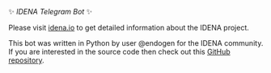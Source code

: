 ✨ *IDENA Telegram Bot* ✨  

Please visit [idena.io](http://idena.io) to get detailed information about the IDENA project.  
  
This bot was written in Python by user @endogen for the IDENA community. If you are interested in the source code then check out this [GitHub repository](https://github.com/Endogen/idena-api). 